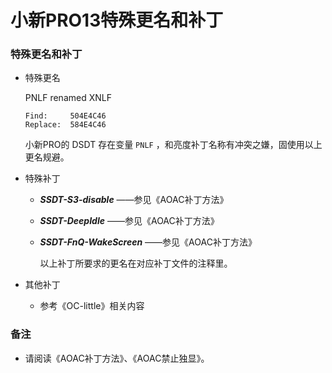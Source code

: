 # 小新PRO13特殊更名和补丁

### 特殊更名和补丁

- 特殊更名 
  
  PNLF renamed XNLF
  
  ```
  Find:     504E4C46
  Replace:  584E4C46
  ```
  
  小新PRO的 DSDT 存在变量 `PNLF` ，和亮度补丁名称有冲突之嫌，固使用以上更名规避。
  
- 特殊补丁 
  
  - ***SSDT-S3-disable*** ——参见《AOAC补丁方法》
  
  - ***SSDT-DeepIdle*** ——参见《AOAC补丁方法》
  
  - ***SSDT-FnQ-WakeScreen***   ——参见《AOAC补丁方法》
  
    以上补丁所要求的更名在对应补丁文件的注释里。
  
- 其他补丁

    - 参考《OC-little》相关内容

### 备注

- 请阅读《AOAC补丁方法》、《AOAC禁止独显》。
